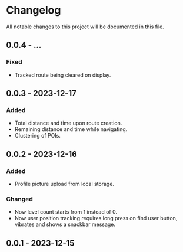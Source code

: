 # Changelog
All notable changes to this project will be documented in this file.

## 0.0.4 - ...

### Fixed
- Tracked route being cleared on display.

## 0.0.3 - 2023-12-17

### Added
- Total distance and time upon route creation.
- Remaining distance and time while navigating.
- Clustering of POIs.


## 0.0.2 - 2023-12-16

### Added
- Profile picture upload from local storage.

### Changed
- Now level count starts from 1 instead of 0.
- Now user position tracking requires long press on find user button, vibrates and shows a snackbar message.


## 0.0.1 - 2023-12-15